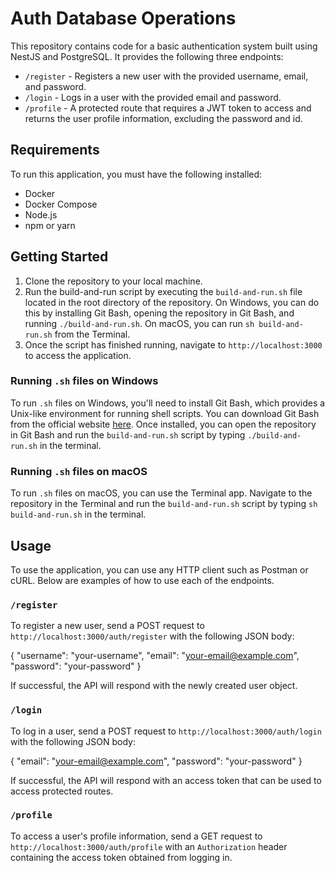 # Auth Database Operations

This repository contains code for a basic authentication system built using NestJS and PostgreSQL. It provides the following three endpoints:

- `/register` - Registers a new user with the provided username, email, and password.
- `/login` - Logs in a user with the provided email and password.
- `/profile` - A protected route that requires a JWT token to access and returns the user profile information, excluding the password and id.

## Requirements

To run this application, you must have the following installed:

- Docker
- Docker Compose
- Node.js
- npm or yarn

## Getting Started

1. Clone the repository to your local machine.
2. Run the build-and-run script by executing the `build-and-run.sh` file located in the root directory of the repository. On Windows, you can do this by installing Git Bash, opening the repository in Git Bash, and running `./build-and-run.sh`. On macOS, you can run `sh build-and-run.sh` from the Terminal.
3. Once the script has finished running, navigate to `http://localhost:3000` to access the application.

### Running `.sh` files on Windows

To run `.sh` files on Windows, you'll need to install Git Bash, which provides a Unix-like environment for running shell scripts. You can download Git Bash from the official website [here](https://git-scm.com/downloads). Once installed, you can open the repository in Git Bash and run the `build-and-run.sh` script by typing `./build-and-run.sh` in the terminal.

### Running `.sh` files on macOS

To run `.sh` files on macOS, you can use the Terminal app. Navigate to the repository in the Terminal and run the `build-and-run.sh` script by typing `sh build-and-run.sh` in the terminal.

## Usage

To use the application, you can use any HTTP client such as Postman or cURL. Below are examples of how to use each of the endpoints.

### `/register`

To register a new user, send a POST request to `http://localhost:3000/auth/register` with the following JSON body:

{
"username": "your-username",
"email": "your-email@example.com",
"password": "your-password"
}


If successful, the API will respond with the newly created user object.

### `/login`

To log in a user, send a POST request to `http://localhost:3000/auth/login` with the following JSON body:

{
"email": "your-email@example.com",
"password": "your-password"
}


If successful, the API will respond with an access token that can be used to access protected routes.

### `/profile`

To access a user's profile information, send a GET request to `http://localhost:3000/auth/profile` with an `Authorization` header containing the access token obtained from logging in.
